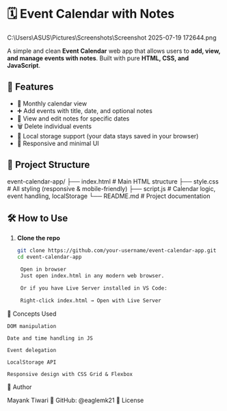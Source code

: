 # 🗓️ Event Calendar with Notes

C:\Users\ASUS\Pictures\Screenshots\Screenshot 2025-07-19 172644.png

A simple and clean **Event Calendar** web app that allows users to **add, view, and manage events with notes**. Built with pure **HTML, CSS, and JavaScript**.

## 🔧 Features

- 📅 Monthly calendar view
- ➕ Add events with title, date, and optional notes
- 📝 View and edit notes for specific dates
- 🗑️ Delete individual events
- 💾 Local storage support (your data stays saved in your browser)
- 🎨 Responsive and minimal UI
## 📂 Project Structure

event-calendar-app/
├── index.html # Main HTML structure
├── style.css # All styling (responsive & mobile-friendly)
├── script.js # Calendar logic, event handling, localStorage
└── README.md # Project documentation
## 🛠️ How to Use

1. **Clone the repo**
   ```bash
   git clone https://github.com/your-username/event-calendar-app.git
   cd event-calendar-app

    Open in browser
    Just open index.html in any modern web browser.

    Or if you have Live Server installed in VS Code:

    Right-click index.html → Open with Live Server

🧠 Concepts Used

    DOM manipulation

    Date and time handling in JS

    Event delegation

    LocalStorage API

    Responsive design with CSS Grid & Flexbox

🪪 Author

Mayank Tiwari
🐙 GitHub: @eaglemk21
📜 License


